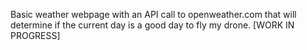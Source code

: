 Basic weather webpage with an API call to openweather.com that will determine if the current day is a good day to fly my drone. [WORK IN PROGRESS]
